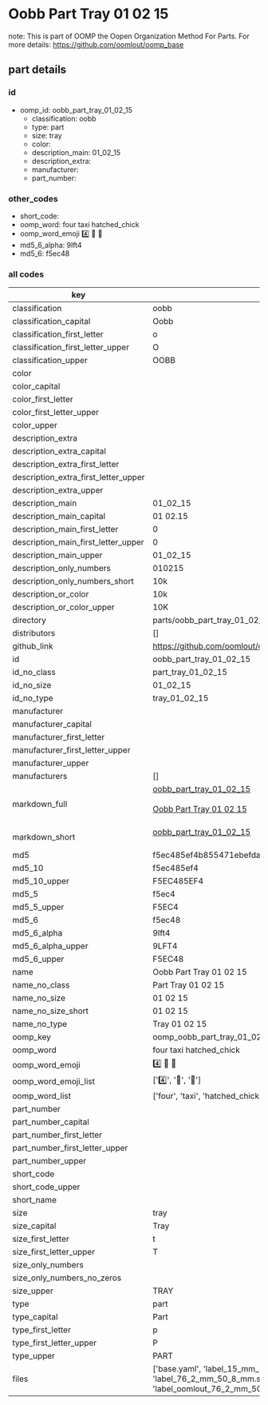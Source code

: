 # Oobb Part Tray 01 02 15  

note: This is part of OOMP the Oopen Organization Method For Parts. For more details: https://github.com/oomlout/oomp_base

##  part details





### id
* oomp_id: oobb_part_tray_01_02_15
  * classification: oobb
  * type: part
  * size: tray
  * color: 
  * description_main: 01_02_15
  * description_extra: 
  * manufacturer: 
  * part_number: 

### other_codes
* short_code: 
* oomp_word: four taxi hatched_chick
* oomp_word_emoji :four: :taxi: :hatched_chick:
* md5_6_alpha: 9lft4
* md5_6: f5ec48

### all codes 
| key | value |  
| --- | --- |  
| classification | oobb |  
| classification_capital | Oobb |  
| classification_first_letter | o |  
| classification_first_letter_upper | O |  
| classification_upper | OOBB |  
| color |  |  
| color_capital |  |  
| color_first_letter |  |  
| color_first_letter_upper |  |  
| color_upper |  |  
| description_extra |  |  
| description_extra_capital |  |  
| description_extra_first_letter |  |  
| description_extra_first_letter_upper |  |  
| description_extra_upper |  |  
| description_main | 01_02_15 |  
| description_main_capital | 01 02.15 |  
| description_main_first_letter | 0 |  
| description_main_first_letter_upper | 0 |  
| description_main_upper | 01_02_15 |  
| description_only_numbers | 010215 |  
| description_only_numbers_short | 10k |  
| description_or_color | 10k |  
| description_or_color_upper | 10K |  
| directory | parts/oobb_part_tray_01_02_15 |  
| distributors | [] |  
| github_link | https://github.com/oomlout/oomlout_oomp_part_src/tree/main/parts/oobb_part_tray_01_02_15/working |  
| id | oobb_part_tray_01_02_15 |  
| id_no_class | part_tray_01_02_15 |  
| id_no_size | 01_02_15 |  
| id_no_type | tray_01_02_15 |  
| manufacturer |  |  
| manufacturer_capital |  |  
| manufacturer_first_letter |  |  
| manufacturer_first_letter_upper |  |  
| manufacturer_upper |  |  
| manufacturers | [] |  
| markdown_full | [oobb_part_tray_01_02_15](https://github.com/oomlout/oomlout_oomp_part_src/tree/main/parts/oobb_part_tray_01_02_15/working)<br>[](https://github.com/oomlout/oomlout_oomp_part_src/tree/main/parts/oobb_part_tray_01_02_15/working)<br>[Oobb Part Tray 01 02 15](https://github.com/oomlout/oomlout_oomp_part_src/tree/main/parts/oobb_part_tray_01_02_15/working)<br><br> |  
| markdown_short | [oobb_part_tray_01_02_15](https://github.com/oomlout/oomlout_oomp_part_src/tree/main/parts/oobb_part_tray_01_02_15/working)<br><br> |  
| md5 | f5ec485ef4b855471ebefdae5082a4c4 |  
| md5_10 | f5ec485ef4 |  
| md5_10_upper | F5EC485EF4 |  
| md5_5 | f5ec4 |  
| md5_5_upper | F5EC4 |  
| md5_6 | f5ec48 |  
| md5_6_alpha | 9lft4 |  
| md5_6_alpha_upper | 9LFT4 |  
| md5_6_upper | F5EC48 |  
| name | Oobb Part Tray 01 02 15 |  
| name_no_class | Part Tray 01 02 15 |  
| name_no_size | 01 02 15 |  
| name_no_size_short | 01 02 15 |  
| name_no_type | Tray 01 02 15 |  
| oomp_key | oomp_oobb_part_tray_01_02_15 |  
| oomp_word | four taxi hatched_chick |  
| oomp_word_emoji | :four: :taxi: :hatched_chick: |  
| oomp_word_emoji_list | [':four:', ':taxi:', ':hatched_chick:'] |  
| oomp_word_list | ['four', 'taxi', 'hatched_chick'] |  
| part_number |  |  
| part_number_capital |  |  
| part_number_first_letter |  |  
| part_number_first_letter_upper |  |  
| part_number_upper |  |  
| short_code |  |  
| short_code_upper |  |  
| short_name |  |  
| size | tray |  
| size_capital | Tray |  
| size_first_letter | t |  
| size_first_letter_upper | T |  
| size_only_numbers |  |  
| size_only_numbers_no_zeros |  |  
| size_upper | TRAY |  
| type | part |  
| type_capital | Part |  
| type_first_letter | p |  
| type_first_letter_upper | P |  
| type_upper | PART |  
| files | ['base.yaml', 'label_15_mm_30_mm.pdf', 'label_15_mm_30_mm.svg', 'label_76_2_mm_50_8_mm.pdf', 'label_76_2_mm_50_8_mm.svg', 'label_oomlout_76_2_mm_50_8_mm.pdf', 'label_oomlout_76_2_mm_50_8_mm.svg', 'readme.md', 'working.json', 'working.yaml'] |  
